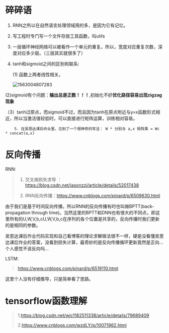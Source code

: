 # 碎碎语

1. RNN之所以在自然语言处理领域用的多，是因为它有记忆。

2. 写工程时专门写一个文件存放工具函数，叫utils

3. 一层循环神经网络可以被看作一个单元的重复。所以，宽度对应重复次数，深度对应多少层。（三层其实就很多了）

4. tanh和sigmoid之间的区别和联系:

   (1) 函数上两者线性相关。

   ![1563004807283](/home/lixiang/.config/Typora/typora-user-images/1563004807283.png)

​                (2)sigmoid有个问题：**输出总是正数！！！**,初始化不好**优化路径容易出现zigzag现象**

​               （3）tanh过原点，而sigmoid不过，而且因为tanh在原点附近与y=x函数形式相近，所以当激活值较低时，可以直接进行矩阵运算，训练相对容易。

  		5. 在吴恩达课后作业里，见到了一个很神奇的写法： W * 分别与 a,x 矩阵乘 = Wc * concat(a,x)

# 反向传播

RNN:

> 1. 交叉熵损失求导 ：https://blog.csdn.net/jasonzzj/article/details/52017438
>
> 2. RNN反向传播：https://www.cnblogs.com/pinard/p/6509630.html



​      由于我们是基于时间反向传播，所以RNN的反向传播有时也叫做BPTT(back-propagation through time)。当然这里的BPTT和DNN也有很大的不同点，即这里所有的U,W,V,b,cU,W,V,b,c在序列的各个位置是共享的，反向传播时我们更新的是相同的参数。

   吴恩达课后作业代码实现和自己看博客的理论求解做法很不一样，硬是没看懂吴恩达课后作业的答案，没看到损失计算，最奇妙的是反向传播循环更新竟然是正向...个人感觉不该反向吗...

LSTM:

> https://www.cnblogs.com/pinard/p/6519110.html

 这里个人没有仔细推导，只是简单看了思路。





# tensorflow函数理解

> 1.https://blog.csdn.net/wjc1182511338/article/details/79689409
>
> 2.https://www.cnblogs.com/wzdLY/p/10071962.html



















​      



